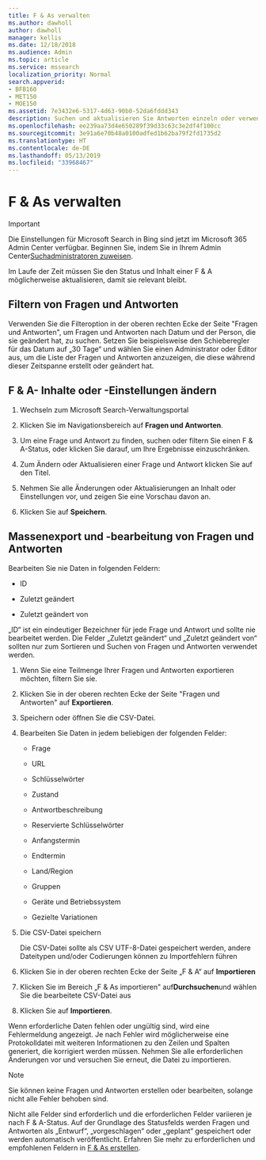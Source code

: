 ```yaml
---
title: F & As verwalten
ms.author: dawholl
author: dawholl
manager: kellis
ms.date: 12/18/2018
ms.audience: Admin
ms.topic: article
ms.service: mssearch
localization_priority: Normal
search.appverid:
- BFB160
- MET150
- MOE150
ms.assetid: 7e3432e6-5317-4d63-90b0-52da6fddd343
description: Suchen und aktualisieren Sie Antworten einzeln oder verwenden Sie die verfügbaren Microsoft Search-Tools, um alle gleichzeitig zu bearbeiten
ms.openlocfilehash: ee239aa73d4e650289f39d33c63c3e2df4f100cc
ms.sourcegitcommit: 3e91a6e70b48a0100adfed1b62ba79f2fd1735d2
ms.translationtype: HT
ms.contentlocale: de-DE
ms.lasthandoff: 05/13/2019
ms.locfileid: "33968467"
---
```

# <a name="manage-qas"></a>F & As verwalten

> [!IMPORTANT]
> Die Einstellungen für Microsoft Search in Bing sind jetzt im Microsoft 365 Admin Center verfügbar. Beginnen Sie, indem Sie in Ihrem Admin Center[Suchadministratoren zuweisen](https://docs.microsoft.com/de-DE/microsoftsearch/setup-microsoft-search#step-2-assign-search-admin-and-search-editor).
    
Im Laufe der Zeit müssen Sie den Status und Inhalt einer F & A möglicherweise aktualisieren, damit sie relevant bleibt.
  
## <a name="filter-qas"></a>Filtern von Fragen und Antworten

Verwenden Sie die Filteroption in der oberen rechten Ecke der Seite "Fragen und Antworten", um Fragen und Antworten nach Datum und der Person, die sie geändert hat, zu suchen. Setzen Sie beispielsweise den Schieberegler für das Datum auf „30 Tage“ und wählen Sie einen Administrator oder Editor aus, um die Liste der Fragen und Antworten anzuzeigen, die diese während dieser Zeitspanne erstellt oder geändert hat.
  
## <a name="change-qa-content-or-settings"></a>F & A- Inhalte oder -Einstellungen ändern

1. Wechseln zum Microsoft Search-Verwaltungsportal
    
2. Klicken Sie im Navigationsbereich auf **Fragen und Antworten**.
    
3. Um eine Frage und Antwort zu finden, suchen oder filtern Sie einen F & A-Status, oder klicken Sie darauf, um Ihre Ergebnisse einzuschränken.
    
4. Zum Ändern oder Aktualisieren einer Frage und Antwort klicken Sie auf den Titel.
    
5. Nehmen Sie alle Änderungen oder Aktualisierungen an Inhalt oder Einstellungen vor, und zeigen Sie eine Vorschau davon an.
    
6. Klicken Sie auf **Speichern**.
    
## <a name="bulk-export-and-edit-qas"></a>Massenexport und -bearbeitung von Fragen und Antworten

Bearbeiten Sie nie Daten in folgenden Feldern:
  
- ID
    
- Zuletzt geändert
    
- Zuletzt geändert von
    
„ID“ ist ein eindeutiger Bezeichner für jede Frage und Antwort und sollte nie bearbeitet werden. Die Felder „Zuletzt geändert“ und „Zuletzt geändert von“ sollten nur zum Sortieren und Suchen von Fragen und Antworten verwendet werden.
  
1. Wenn Sie eine Teilmenge Ihrer Fragen und Antworten exportieren möchten, filtern Sie sie.
    
2. Klicken Sie in der oberen rechten Ecke der Seite "Fragen und Antworten" auf **Exportieren**.
    
3. Speichern oder öffnen Sie die CSV-Datei.
    
4. Bearbeiten Sie Daten in jedem beliebigen der folgenden Felder:
    
   - Frage
    
   - URL
      
   - Schlüsselwörter
    
   - Zustand
    
   - Antwortbeschreibung
    
   - Reservierte Schlüsselwörter
    
   - Anfangstermin
    
   - Endtermin
    
   - Land/Region
    
   - Gruppen
    
   - Geräte und Betriebssystem
    
   - Gezielte Variationen
    
5. Die CSV-Datei speichern

    Die CSV-Datei sollte als CSV UTF-8-Datei gespeichert werden, andere Dateitypen und/oder Codierungen können zu Importfehlern führen
    
6. Klicken Sie in der oberen rechten Ecke der Seite „F & A“ auf **Importieren**
    
7. Klicken Sie im Bereich „F & As importieren" auf**Durchsuchen**und wählen Sie die bearbeitete CSV-Datei aus 
    
8. Klicken Sie auf **Importieren**.
    
Wenn erforderliche Daten fehlen oder ungültig sind, wird eine Fehlermeldung angezeigt. Je nach Fehler wird möglicherweise eine Protokolldatei mit weiteren Informationen zu den Zeilen und Spalten generiert, die korrigiert werden müssen. Nehmen Sie alle erforderlichen Änderungen vor und versuchen Sie erneut, die Datei zu importieren.
  
> [!NOTE]
> Sie können keine Fragen und Antworten erstellen oder bearbeiten, solange nicht alle Fehler behoben sind.  
  
Nicht alle Felder sind erforderlich und die erforderlichen Felder variieren je nach F & A-Status. Auf der Grundlage des Statusfelds werden Fragen und Antworten als „Entwurf“, „vorgeschlagen“ oder „geplant“ gespeichert oder werden automatisch veröffentlicht. Erfahren Sie mehr zu erforderlichen und empfohlenen Feldern in [F & As erstellen](create-qas.md).

  

